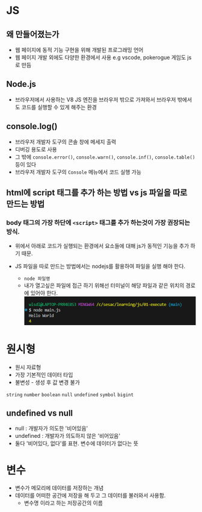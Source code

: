 # JS

## 왜 만들어졌는가

- 웹 페이지에 동적 기능 구현을 위해 개발된 프로그래밍 언어
- 웹 페이지 개발 외에도 다양한 환경에서 사용 e.g vscode, pokerogue 게임도 js로 만듬

## Node.js

- 브라우저에서 사용하는 V8 JS 엔진을 브라우저 밖으로 가져와서 브라우저 밖에서도 코드를 실행할 수 있게 해주는 환경

## console.log()

- 브라우저 개발자 도구의 콘솔 창에 메세지 출력
- 디버깅 용도로 사용
- 그 밖에 `console.error()`, `console.warn()`, `console.inf()`, `console.table()` 등이 있다
- 브라우저 개발자 도구의 `Console` 메뉴에서 코드 실행 가능

## html에 script 태그를 추가 하는 방법 vs js 파일을 따로 만드는 방법

### body 태그의 가장 하단에 `<script>` 태그를 추가 하는것이 가장 권장되는 방식.

- 위에서 아래로 코드가 실행되는 환경에서 요소들에 대해 js가 동적인 기능을 추가 하기 때문.

- JS 파일을 따로 만드는 방법에서는 nodejs를 활용하여 파일을 실행 해야 한다.
  - `node 파일명`
  - 내가 열고싶은 파일에 접근 하기 위해선 터미널이 해당 파일과 같은 위치의 경로에 있어야 한다.
    ![alt text](image.png)

# 원시형

- 원시 자료형
- 가장 기본적인 데이터 타입
- 불변성 - 생성 후 값 변경 불가

`string`
`number`
`boolean`
`null`
`undefined`
`symbol`
`bigint`

## undefined vs null

- null : 개발자가 의도한 '비어있음'
- undefined : 개발자가 의도하지 않은 '비어있음'
- 둘다 '비어있다, 없다'를 표현. 변수에 데이터가 없다는 뜻

# 변수

- 변수가 메모리에 데이터를 저장하는 개념
- 데이터를 어떠한 공간에 저장을 해 두고 그 데이터를 불러와서 사용함.
  - 변수명 이라고 하는 저장공간의 이름
